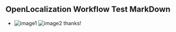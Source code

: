 ## OpenLocalization Workflow Test MarkDown
* ![image1](.\7d21ac24-9340-49a0-8229-7ba89c85122d.PNG)   ![image2](.\0a405e5f-a72e-436e-ad4d-48a5906c69fd.png) 
thanks!